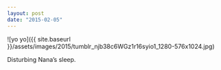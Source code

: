 ```yaml
---
layout: post
date: "2015-02-05"
---
```


![yo yo]({{ site.baseurl }}/assets/images/2015/tumblr_njb38c6WGz1r16syio1_1280-576x1024.jpg)

Disturbing Nana’s sleep.
